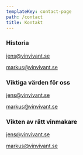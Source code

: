 ```yaml
---
templateKey: contact-page
path: /contact
title: Kontakt
---
```

### Historia

jens@vinvivant.se

markus@vinvivant.se

### Viktiga värden för oss

jens@vinvivant.se

markus@vinvivant.se

### Vikten av rätt vinmakare

jens@vinvivant.se

markus@vinvivant.se
